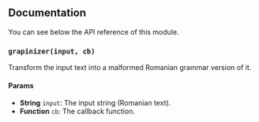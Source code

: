 ## Documentation

You can see below the API reference of this module.

### `grapinizer(input, cb)`
Transform the input text into a malformed Romanian grammar version of it.

#### Params

- **String** `input`: The input string (Romanian text).
- **Function** `cb`: The callback function.

